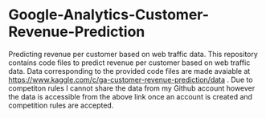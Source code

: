 # Google-Analytics-Customer-Revenue-Prediction
Predicting revenue per customer based on web traffic data.
This repository contains code files to predict revenue per customer based on web traffic data. 
Data corresponding to the provided code files are made avaiable at https://www.kaggle.com/c/ga-customer-revenue-prediction/data . Due to competiton rules I cannot share the data from my Github account however the data is accessible from the above link once an account is created and competition rules are accepted. 

